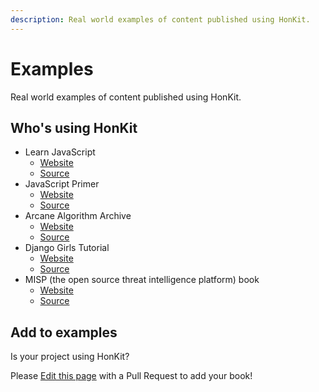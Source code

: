 ```yaml
---
description: Real world examples of content published using HonKit.
---
```


# Examples

Real world examples of content published using HonKit.

## Who's using HonKit

- Learn JavaScript
    - [Website](https://javascript.sumankunwar.com.np/)
    - [Source](https://github.com/sumn2u/learn-javascript)
- JavaScript Primer
    - [Website](https://jsprimer.net/)
    - [Source](https://github.com/asciidwango/js-primer)
- Arcane Algorithm Archive
    - [Website](https://www.algorithm-archive.org/)
    - [Source](https://github.com/algorithm-archivists/algorithm-archive)
- Django Girls Tutorial
    - [Website](https://tutorial.djangogirls.org/)
    - [Source](https://github.com/DjangoGirls/tutorial)
- MISP (the open source threat intelligence platform) book
    - [Website](https://www.circl.lu/doc/misp/)
    - [Source](https://github.com/MISP/misp-book)

## Add to examples

Is your project using HonKit?

Please [Edit this page](https://github.com/honkit/honkit/edit/master/docs/examples.md) with a Pull Request to add your book!
